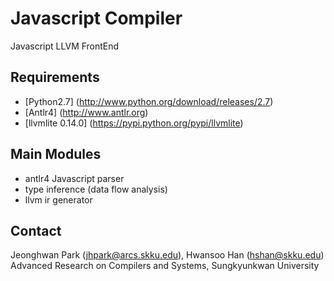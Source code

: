 # Javascript Compiler
Javascript LLVM FrontEnd

## Requirements
* [Python2.7] (http://www.python.org/download/releases/2.7)
* [Antlr4] (http://www.antlr.org)
* [llvmlite 0.14.0] (https://pypi.python.org/pypi/llvmlite)

## Main Modules
* antlr4 Javascript parser
* type inference (data flow analysis)
* llvm ir generator

## **Contact**

Jeonghwan Park (<jhpark@arcs.skku.edu>), Hwansoo Han (<hshan@skku.edu>)
Advanced Research on Compilers and Systems, Sungkyunkwan University

